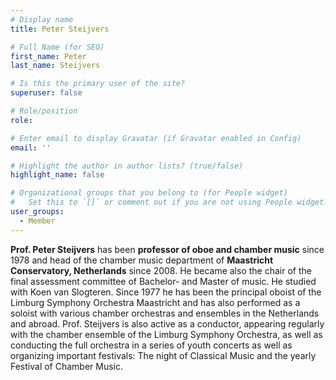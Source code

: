 ```yaml
---
# Display name
title: Peter Steijvers

# Full Name (for SEO)
first_name: Peter
last_name: Steijvers

# Is this the primary user of the site?
superuser: false

# Role/position
role: 

# Enter email to display Gravatar (if Gravatar enabled in Config)
email: ''

# Highlight the author in author lists? (true/false)
highlight_name: false

# Organizational groups that you belong to (for People widget)
#   Set this to `[]` or comment out if you are not using People widget.
user_groups:
  - Member
---
```


**Prof. Peter Steijvers** has been **professor of oboe and chamber music** since 1978
and head of the chamber music department of **Maastricht Conservatory, Netherlands** since 2008. He became also the chair of the final assessment
committee of Bachelor- and Master of music. He studied with Koen van Slogteren.
Since 1977 he has been the principal oboist of the Limburg Symphony Orchestra
Maastricht and has also performed as a soloist with various chamber orchestras and
ensembles in the Netherlands and abroad. Prof. Steijvers is also active as a
conductor, appearing regularly with the chamber ensemble of the Limburg Symphony
Orchestra, as well as conducting the full orchestra in a series of youth concerts as
well as organizing important festivals: The night of Classical Music and the yearly
Festival of Chamber Music.